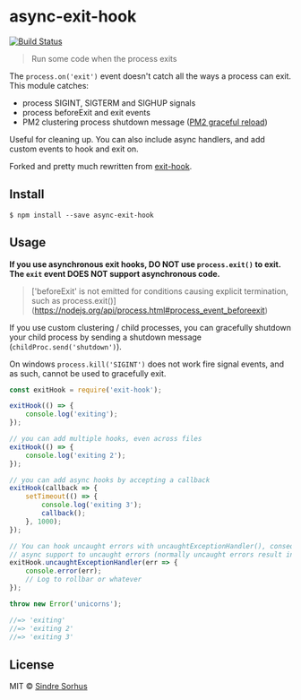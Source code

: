 # async-exit-hook
[![Build Status](https://api.travis-ci.org/Tapppi/async-exit-hook.svg)](https://travis-ci.org/Tapppi/async-exit-hook)

> Run some code when the process exits

The `process.on('exit')` event doesn't catch all the ways a process can exit. This module catches:

* process SIGINT, SIGTERM and SIGHUP signals  
* process beforeExit and exit events  
* PM2 clustering process shutdown message ([PM2 graceful reload](http://pm2.keymetrics.io/docs/usage/cluster-mode/#graceful-reload))  

Useful for cleaning up. You can also include async handlers, and add custom events to hook and exit on.

Forked and pretty much rewritten from [exit-hook](https://npmjs.com/package/exit-hook).


## Install

```
$ npm install --save async-exit-hook
```


## Usage
**If you use asynchronous exit hooks, DO NOT use `process.exit()` to exit.
The `exit` event DOES NOT support asynchronous code.**
>['beforeExit' is not emitted for conditions causing explicit termination, such as process.exit()]
(https://nodejs.org/api/process.html#process_event_beforeexit)

If you use custom clustering / child processes, you can gracefully shutdown your child process
by sending a shutdown message (`childProc.send('shutdown')`).

On windows `process.kill('SIGINT')` does not work fire signal events, and as such, cannot be used
to gracefully exit.

```js
const exitHook = require('exit-hook');

exitHook(() => {
    console.log('exiting');
});

// you can add multiple hooks, even across files
exitHook(() => {
    console.log('exiting 2');
});

// you can add async hooks by accepting a callback
exitHook(callback => {
    setTimeout(() => {
        console.log('exiting 3');
        callback();
    }, 1000);
});

// You can hook uncaught errors with uncaughtExceptionHandler(), consequently adding 
// async support to uncaught errors (normally uncaught errors result in a synchronous exit)
exitHook.uncaughtExceptionHandler(err => {
	console.error(err);
	// Log to rollbar or whatever
});

throw new Error('unicorns');

//=> 'exiting'
//=> 'exiting 2'
//=> 'exiting 3'
```


## License

MIT © [Sindre Sorhus](http://sindresorhus.com)
